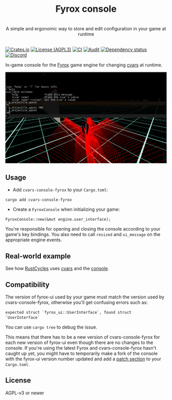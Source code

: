<div align="center">
    <h1>Fyrox console</h1>
    <br />
    A simple and ergonomic way to store and edit configuration in your game at runtime
</div>
<br />

[![Crates.io](https://img.shields.io/crates/v/cvars-console-fyrox)](https://crates.io/crates/cvars-console-fyrox)
[![License (AGPL3)](https://img.shields.io/github/license/martin-t/cvars)](https://github.com/martin-t/cvars/blob/master/LICENSE)
[![CI](https://github.com/martin-t/cvars/workflows/CI-fyrox/badge.svg)](https://github.com/martin-t/cvars/actions)
[![Audit](https://github.com/martin-t/cvars/workflows/audit-fyrox/badge.svg)](https://rustsec.org/)
[![Dependency status](https://deps.rs/repo/github/martin-t/cvars/status.svg?path=cvars-console-fyrox)](https://deps.rs/repo/github/martin-t/cvars?path=cvars-console-fyrox)
[![Discord](https://img.shields.io/discord/770013530593689620?label=&logo=discord&logoColor=ffffff&color=7389D8&labelColor=6A7EC2)](https://discord.gg/aA7hCFvYh9)

In-game console for the [Fyrox](https://github.com/FyroxEngine/Fyrox) game engine for changing [cvars](https://github.com/martin-t/cvars) at runtime.

![Fyrox console](screenshot.png)

## Usage

- Add `cvars-console-fyrox` to your `Cargo.toml`:

```shell
cargo add cvars-console-fyrox
```

- Create a `FyroxConsole` when initializing your game:

```rust,ignore
FyroxConsole::new(&mut engine.user_interface);
```

You're responsible for opening and closing the console according to your game's key bindings.
You also need to call `resized` and `ui_message` on the appropriate engine events.

## Real-world example

See how [RustCycles](https://github.com/rustcycles/rustcycles) uses [cvars](https://github.com/rustcycles/rustcycles/blob/master/src/cvars.rs) and the [console](https://github.com/rustcycles/rustcycles/blob/master/src/client/process.rs).

## Compatibility

The version of fyrox-ui used by your game must match the version used by cvars-console-fyrox, otherwise you'll get confusing errors such as:

```text
expected struct `fyrox_ui::UserInterface`, found struct `UserInterface`
```

You can use `cargo tree` to debug the issue.

This means that there has to be a new version of cvars-console-fyrox for each new version of fyrox-ui even though there are no changes to the console. If you're using the latest Fyrox and cvars-console-fyrox hasn't caught up yet, you might have to temporarily make a fork of the console with the fyrox-ui version number updated and add a [patch section](https://doc.rust-lang.org/cargo/reference/overriding-dependencies.html#the-patch-section) to your `Cargo.toml`.

## License

AGPL-v3 or newer
